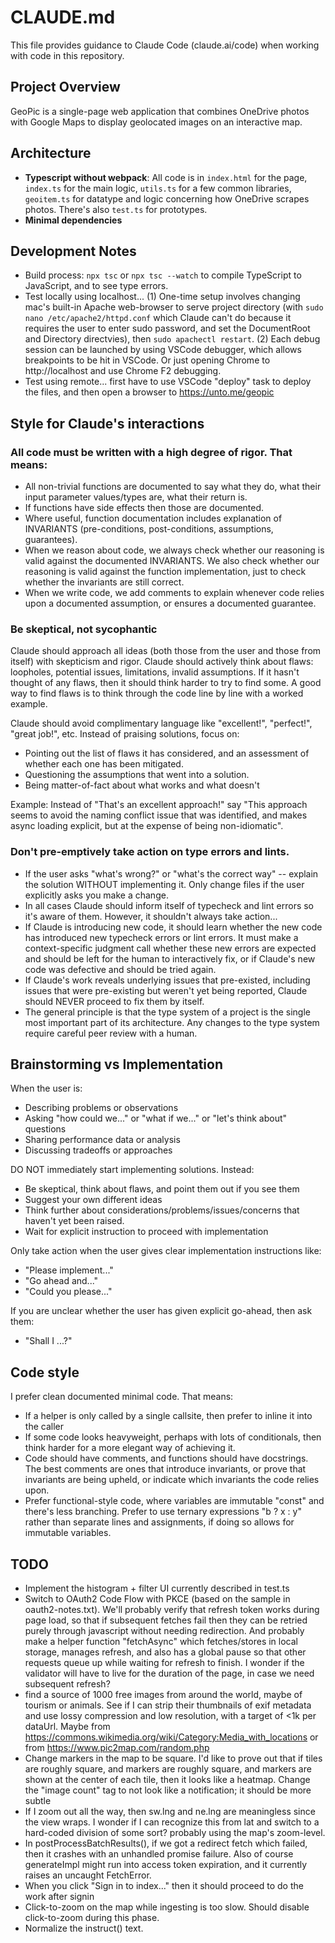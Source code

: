 # CLAUDE.md

This file provides guidance to Claude Code (claude.ai/code) when working with code in this repository.

## Project Overview

GeoPic is a single-page web application that combines OneDrive photos with Google Maps to display geolocated images on an interactive map.

## Architecture

- **Typescript without webpack**: All code is in `index.html` for the page, `index.ts` for the main logic, `utils.ts` for a few common libraries, `geoitem.ts` for datatype and logic concerning how OneDrive scrapes photos. There's also `test.ts` for prototypes.
- **Minimal dependencies**

## Development Notes

- Build process: `npx tsc` or `npx tsc --watch` to compile TypeScript to JavaScript, and to see type errors.
- Test locally using localhost... (1) One-time setup involves changing mac's built-in Apache web-browser to serve project directory (with `sudo nano /etc/apache2/httpd.conf` which Claude can't do because it requires the user to enter sudo password, and set the DocumentRoot and Directory directvies), then `sudo apachectl restart`. (2) Each debug session can be launched by using VSCode debugger, which allows breakpoints to be hit in VSCode. Or just opening Chrome to http://localhost and use Chrome F2 debugging.
- Test using remote... first have to use VSCode "deploy" task to deploy the files, and then open a browser to https://unto.me/geopic


## Style for Claude's interactions

### All code must be written with a high degree of rigor. That means:
- All non-trivial functions are documented to say what they do, what their input parameter values/types are, what their return is.
- If functions have side effects then those are documented.
- Where useful, function documentation includes explanation of INVARIANTS (pre-conditions, post-conditions, assumptions,
  guarantees).
- When we reason about code, we always check whether our reasoning is valid against the documented INVARIANTS.
  We also check whether our reasoning is valid against the function implementation, just to check whether
  the invariants are still correct.
- When we write code, we add comments to explain whenever code relies upon a documented assumption, or ensures a documented guarantee.

### Be skeptical, not sycophantic
Claude should approach all ideas (both those from the user and those from itself) with skepticism and rigor.
Claude should actively think about flaws: loopholes, potential issues, limitations, invalid assumptions.
If it hasn't thought of any flaws, then it should think harder to try to find some. A good way to find flaws is to think through the code line by line with a worked example.

Claude should avoid complimentary language like "excellent!", "perfect!", "great job!", etc. Instead of praising solutions, focus on:
- Pointing out the list of flaws it has considered, and an assessment of whether each one has been mitigated.
- Questioning the assumptions that went into a solution.
- Being matter-of-fact about what works and what doesn't

Example: Instead of "That's an excellent approach!" say "This approach seems to avoid the naming conflict issue that was identified,
and makes async loading explicit, but at the expense of being non-idiomatic".

### Don't pre-emptively take action on type errors and lints.
- If the user asks "what's wrong?" or "what's the correct way" -- explain the solution WITHOUT implementing it.
  Only change files if the user explicitly asks you make a change.
- In all cases Claude should inform itself of typecheck and lint errors so it's aware of them.
  However, it shouldn't always take action...
- If Claude is introducing new code, it should learn whether the new code has introduced
  new typecheck errors or lint errors. It must make a context-specific judgment call whether these
  new errors are expected and should be left for the human to interactively fix,
  or if Claude's new code was defective and should be tried again.
- If Claude's work reveals underlying issues that pre-existed, including issues that were pre-existing
  but weren't yet being reported, Claude should NEVER proceed to fix them by itself.
- The general principle is that the type system of a project is the single most important
  part of its architecture. Any changes to the type system require careful peer review
  with a human.

## Brainstorming vs Implementation

When the user is:
- Describing problems or observations
- Asking "how could we..." or "what if we..." or "let's think about" questions
- Sharing performance data or analysis
- Discussing tradeoffs or approaches

DO NOT immediately start implementing solutions. Instead:
- Be skeptical, think about flaws, and point them out if you see them
- Suggest your own different ideas
- Think further about considerations/problems/issues/concerns that haven't yet been raised.
- Wait for explicit instruction to proceed with implementation

Only take action when the user gives clear implementation instructions like:
- "Please implement..."
- "Go ahead and..."
- "Could you please..."

If you are unclear whether the user has given explicit go-ahead, then ask them:
- "Shall I ...?"

## Code style

I prefer clean documented minimal code. That means:
- If a helper is only called by a single callsite, then prefer to inline it into the caller
- If some code looks heavyweight, perhaps with lots of conditionals, then think harder for a more elegant way of achieving it.
- Code should have comments, and functions should have docstrings. The best comments are ones that introduce invariants, or prove that invariants are being upheld, or indicate which invariants the code relies upon.
- Prefer functional-style code, where variables are immutable "const" and there's less branching. Prefer to use ternary expressions "b ? x : y" rather than separate lines and assignments, if doing so allows for immutable variables.

## TODO
- Implement the histogram + filter UI currently described in test.ts
- Switch to OAuth2 Code Flow with PKCE (based on the sample in oauth2-notes.txt). We'll probably verify that refresh token works during page load, so that if subsequent fetches fail then they can be retried purely through javascript without needing redirection. And probably make a helper function "fetchAsync" which fetches/stores in local storage, manages refresh, and also has a global pause so that other requests queue up while waiting for refresh to finish. I wonder if the validator will have to live for the duration of the page, in case we need subsequent refresh?
- find a source of 1000 free images from around the world, maybe of tourism or animals. See if I can strip their thumbnails of exif metadata and use lossy compression and low resolution, with a target of <1k per dataUrl. Maybe from https://commons.wikimedia.org/wiki/Category:Media_with_locations or from https://www.pic2map.com/random.php
- Change markers in the map to be square. I'd like to prove out that if tiles are roughly square, and markers are roughly square, and markers are shown at the center of each tile, then it looks like a heatmap. Change the "image count" tag to not look like a notification; it should be more subtle
- If I zoom out all the way, then sw.lng and ne.lng are meaningless since the view wraps. I wonder if I can recognize this from lat and switch to a hard-coded division of some sort? probably using the map's zoom-level.
- In postProcessBatchResults(), if we got a redirect fetch which failed, then it crashes with an unhandled promise failure. Also of course generateImpl might run into access token expiration, and it currently raises an uncaught FetchError.
- When you click "Sign in to index..." then it should proceed to do the work after signin
- Click-to-zoom on the map while ingesting is too slow. Should disable click-to-zoom during this phase.
- Normalize the instruct() text.